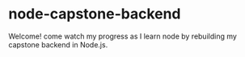 # node-capstone-backend
Welcome! 
come watch my progress as I learn node by rebuilding my capstone backend in Node.js.
